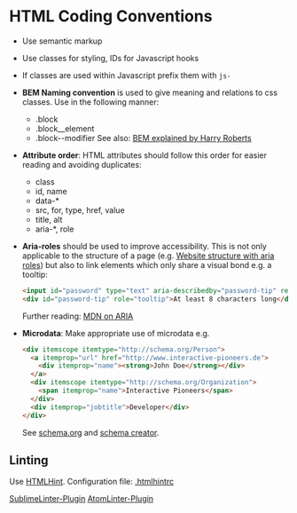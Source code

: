 # HTML Coding Conventions

- Use semantic markup
- Use classes for styling, IDs for Javascript hooks
- If classes are used within Javascript prefix them with `js-`
- __BEM Naming convention__ is used to give meaning and relations to css classes. Use in the following manner:
  - .block
  - .block__element
  - .block--modifier
  See also: [BEM explained by Harry Roberts](http://csswizardry.com/2013/01/mindbemding-getting-your-head-round-bem-syntax/)
- __Attribute order__: HTML attributes should follow this order for easier reading and avoiding duplicates:
  - class
  - id, name
  - data-*
  - src, for, type, href, value
  - title, alt
  - aria-*, role
- __Aria-roles__ should be used to improve accessibility. This is not only applicable to the structure of a page (e.g. [Website structure with aria roles](http://www.html5accessibility.com/tests/roles-land.html)) but also to link elements which only share a visual bond e.g. a tooltip:

  ```html
  <input id="password" type="text" aria-describedby="password-tip" required>
  <div id="password-tip" role="tooltip">At least 8 characters long</div>
  ```
  Further reading: [MDN on ARIA](https://developer.mozilla.org/en-US/docs/Web/Accessibility/ARIA)
- __Microdata__: Make appropriate use of microdata e.g.

  ```html
  <div itemscope itemtype="http://schema.org/Person">
    <a itemprop="url" href="http://www.interactive-pioneers.de">
      <div itemprop="name"><strong>John Doe</strong></div>
    </a>
    <div itemscope itemtype="http://schema.org/Organization">
      <span itemprop="name">Interactive Pioneers</span>
    </div>
    <div itemprop="jobtitle">Developer</div>
  </div>
  ```
  See [schema.org](schema.org) and [schema creator](schema-creator.org).

## Linting

Use [HTMLHint](http://htmlhint.com/).
Configuration file: [.htmlhintrc](https://github.com/interactive-pioneers/linter-configuration/blob/master/files/.htmlhintrc)

[SublimeLinter-Plugin](https://github.com/mmaday/SublimeLinter-contrib-htmlhint)
[AtomLinter-Plugin](https://github.com/AtomLinter/linter-htmlhint)

